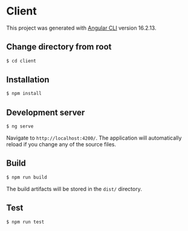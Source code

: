# Client

This project was generated with [Angular CLI](https://github.com/angular/angular-cli) version 16.2.13.

## Change directory from root

```bash
$ cd client
```

## Installation

```bash
$ npm install
```

## Development server

```bash
$ ng serve
```

Navigate to `http://localhost:4200/`. The application will automatically reload if you change any of the source files.

## Build

```bash
$ npm run build
```

The build artifacts will be stored in the `dist/` directory.

## Test

```bash
$ npm run test
```

